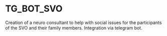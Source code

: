 # TG_BOT_SVO
Creation of a neuro consultant to help with social issues for the participants of the SVO and their family members. Integration via telegram bot.
